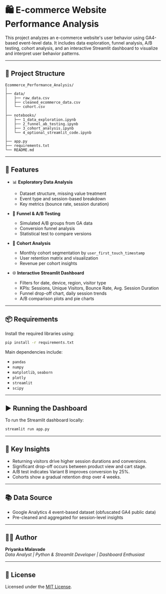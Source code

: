 # 🛍️ E-commerce Website Performance Analysis

This project analyzes an e-commerce website's user behavior using GA4-based event-level data. It includes data exploration, funnel analysis, A/B testing, cohort analysis, and an interactive Streamlit dashboard to visualize and interpret user behavior patterns.

---

## 📁 Project Structure

```
Ecommerce_Performance_Analysis/
│
├── data/
│   ├── raw_data.csv
│   ├── cleaned_ecommerce_data.csv
│   └── cohort.csv
│
├── notebooks/
│   ├── 1_data_exploration.ipynb
│   ├── 2_funnel_ab_testing.ipynb
│   ├── 3_cohort_analysis.ipynb
│   └── 4_optional_streamlit_code.ipynb
│
├── app.py
├── requirements.txt
└── README.md
```

---

## 🚀 Features

- 📊 **Exploratory Data Analysis**
  - Dataset structure, missing value treatment
  - Event type and session-based breakdown
  - Key metrics (bounce rate, session duration)

- 🔄 **Funnel & A/B Testing**
  - Simulated A/B groups from GA data
  - Conversion funnel analysis
  - Statistical test to compare versions

- 👥 **Cohort Analysis**
  - Monthly cohort segmentation by `user_first_touch_timestamp`
  - User retention matrix and visualization
  - Revenue per cohort insights

- 🌐 **Interactive Streamlit Dashboard**
  - Filters for date, device, region, visitor type
  - KPIs: Sessions, Unique Visitors, Bounce Rate, Avg. Session Duration
  - Funnel drop-off chart, daily session trends
  - A/B comparison plots and pie charts

---

## 📦 Requirements

Install the required libraries using:

```bash
pip install -r requirements.txt
```

Main dependencies include:
- `pandas`
- `numpy`
- `matplotlib`, `seaborn`
- `plotly`
- `streamlit`
- `scipy`

---

## ▶️ Running the Dashboard

To run the Streamlit dashboard locally:

```bash
streamlit run app.py
```

---

## 📌 Key Insights

- Returning visitors drive higher session durations and conversions.
- Significant drop-off occurs between product view and cart stage.
- A/B test indicates Variant B improves conversion by 25%.
- Cohorts show a gradual retention drop over 4 weeks.

---

## 📚 Data Source

- Google Analytics 4 event-based dataset (obfuscated GA4 public data)
- Pre-cleaned and aggregated for session-level insights

---

## 👩‍💻 Author

**Priyanka Malavade**  
*Data Analyst | Python & Streamlit Developer | Dashboard Enthusiast*

---

## 📜 License

Licensed under the [MIT License](LICENSE).
